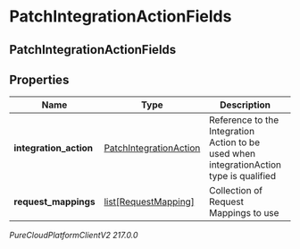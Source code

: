 # PatchIntegrationActionFields

## PatchIntegrationActionFields

## Properties

|Name | Type | Description | Notes|
|------------ | ------------- | ------------- | -------------|
| **integration_action** | [PatchIntegrationAction](PatchIntegrationAction) | Reference to the Integration Action to be used when integrationAction type is qualified | [optional] |
| **request_mappings** | [list[RequestMapping]](RequestMapping) | Collection of Request Mappings to use | [optional] |



_PureCloudPlatformClientV2 217.0.0_
